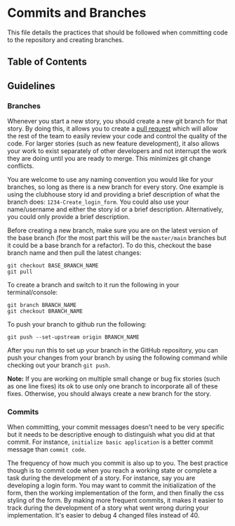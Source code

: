 # Commits and Branches

This file details the practices that should be followed when committing code to the repository and creating branches.

## Table of Contents

## Guidelines

### Branches

Whenever you start a new story, you should create a new git branch for that story.  By doing this, it allows you to create a [pull request](./Pull%20Requests/README.md) which will allow the rest of the team to easily review your code and control the quality of the code.  For larger stories (such as new feature development), it also allows your work to exist separately of other developers and not interrupt the work they are doing until you are ready to merge.  This minimizes git change conflicts.

You are welcome to use any naming convention you would like for your branches, so long as there is a new branch for every story.  One example is using the clubhouse story id and providing a brief description of what the branch does: `1234-Create_login_form`.  You could also use your name/username and either the story id or a brief description.  Alternatively, you could only provide a brief description.

Before creating a new branch, make sure you are on the latest version of the base branch (for the most part this will be the `master/main` branches but it could be a base branch for a refactor).  To do this, checkout the base branch name and then pull the latest changes:

```
git checkout BASE_BRANCH_NAME
git pull
```

To create a branch and switch to it run the following in your terminal/console:

```
git branch BRANCH_NAME
git checkout BRANCH_NAME
```

To push your branch to github run the following:
```
git push --set-upstream origin BRANCH_NAME
```
After you run this to set up your branch in the GitHub repository, you can push your changes from your branch by using the following command while checking out your branch `git push`.

**Note:** If you are working on multiple small change or bug fix stories (such as one line fixes) its ok to use only one branch to incorporate all of these fixes.  Otherwise, you should always create a new branch for the story.

### Commits

When committing, your commit messages doesn't need to be very specific but it needs to be descriptive enough to distinguish what you did at that commit.  For instance, `initialize basic application` is a better commit message than `commit code`.

The frequency of how much you commit is also up to you.  The best practice though is to commit code when you reach a working state or complete a task during the development of a story.  For instance, say you are developing a login form.  You may want to commit the initialization of the form, then the working implementation of the form, and then finally the css styling of the form.  By making more frequent commits, it makes it easier to track during the development of a story what went wrong during your implementation.  It's easier to debug 4 changed files instead of 40.
